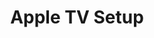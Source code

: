---
sort_key: 1
layout: sku
id: apple-tv-setup-request
title: Apple TV Setup
heading: Apple TV Setup
sub-title: Set up Apple TV and connect to the internet and existing power.
features:
 - feature: Connect your Apple TV to a suitable and functioning home network using existing wall outlet or wireless connection.
 - feature: Setup free Apple ID account, if required.
 - feature: Setup free trial with Netflix or Stan.
 - feature: Setup catch up TV services ABC iView, SBS On-Demand, 9Now, 7Plus and TenPlay.
 - feature: Demonstrate Apple TV features. 
 - feature: All cables neatly arranged.
 - feature: Clean up and remove rubbish
price: 159
unit: request
---